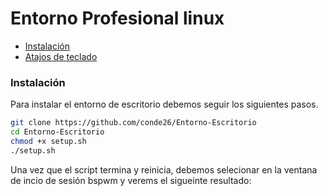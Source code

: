 # Entorno Profesional linux

- [Instalación](#instalación)
- [Atajos de teclado](#atajos-de-teclado)


### Instalación 
Para instalar el entorno de escritorio debemos seguir los siguientes pasos.

```bash
git clone https://github.com/conde26/Entorno-Escritorio
cd Entorno-Escritorio
chmod +x setup.sh
./setup.sh
```
Una vez que el script termina y reinicia, debemos selecionar en la ventana de incio de sesión bspwm y verems el sigueinte resultado: 

